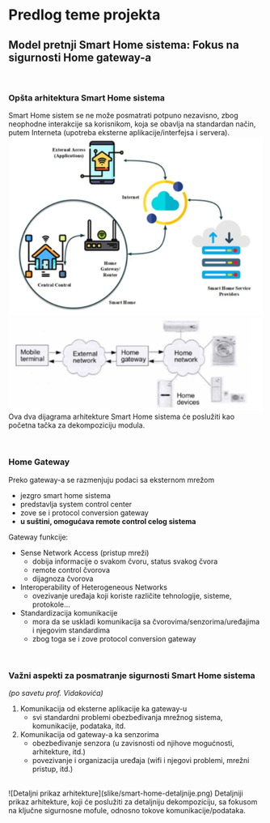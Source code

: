 # Predlog teme projekta
## Model pretnji Smart Home sistema: Fokus na sigurnosti Home gateway-a

<br>

### Opšta arhitektura Smart Home sistema
Smart Home sistem se ne može posmatrati potpuno nezavisno, zbog neophodne interakcije sa korisnikom, koja se obavlja na standardan način, putem Interneta (upotreba eksterne aplikacije/interfejsa i servera).
<br>
![Prikaz arhitekture na apstraktnom niou](slike/smart-home-opste.png)
![Prikaz arhitekture na apstraktnom niou 2](slike/smart-home-opste-2.png)
Ova dva dijagrama arhitekture Smart Home sistema će poslužiti kao početna tačka za dekompoziciju modula.

<br>

### Home Gateway
Preko gateway-a se razmenjuju podaci sa eksternom mrežom
* jezgro smart home sistema
* predstavlja system control center
* zove se i protocol conversion gateway
* **u suštini, omogućava remote control celog sistema**

Gateway funkcije:
* Sense Network Access (pristup mreži)
    * dobija informacije o svakom čvoru, status svakog čvora
    * remote control čvorova
    * dijagnoza čvorova
* Interoperability of Heterogeneous Networks
    * ovezivanje uređaja koji koriste različite tehnologije, sisteme, protokole…
* Standardizacija komunikacije
    * mora da se uskladi komunikacija sa čvorovima/senzorima/uređajima i njegovim standardima
    * zbog toga se i zove protocol conversion gateway

<br>

### Važni aspekti za posmatranje sigurnosti Smart Home sistema
*(po savetu prof. Vidakovića)*
1. Komunikacija od eksterne aplikacije ka gateway-u
    * svi standardni problemi obezbeđivanja mrežnog sistema, komunikacije, podataka, itd.
2. Komunikacija od gateway-a ka senzorima
    * obezbeđivanje senzora (u zavisnosti od njihove mogućnosti, arhitekture, itd.)
    * povezivanje i organizacija uređaja (wifi i njegovi problemi, mrežni pristup, itd.)
<br>
![Detaljni prikaz arhitekture](slike/smart-home-detaljnije.png)
Detaljniji prikaz arhitekture, koji će poslužiti za detaljniju dekompoziciju, sa fokusom na ključne sigurnosne mofule, odnosno tokove komunikacije/podataka.
